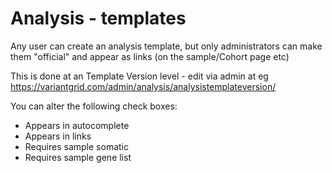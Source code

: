 # Analysis - templates

Any user can create an analysis template, but only administrators can make them "official" and appear as links (on the sample/Cohort page etc)

This is done at an Template Version level - edit via admin at eg https://variantgrid.com/admin/analysis/analysistemplateversion/

You can alter the following check boxes:

* Appears in autocomplete
* Appears in links
* Requires sample somatic
* Requires sample gene list
